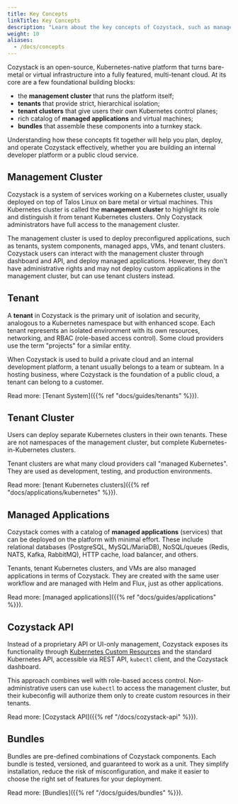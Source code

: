 ```yaml
---
title: Key Concepts
linkTitle: Key Concepts
description: "Learn about the key concepts of Cozystack, such as management cluster, tenants, and bundles."
weight: 10
aliases:
  - /docs/concepts
---
```


Cozystack is an open-source, Kubernetes-native platform that turns bare-metal or virtual infrastructure into a fully featured, multi-tenant cloud.
At its core are a few foundational building blocks:

- the **management cluster** that runs the platform itself;
- **tenants** that provide strict, hierarchical isolation;
- **tenant clusters** that give users their own Kubernetes control planes;
- rich catalog of **managed applications** and virtual machines;
- **bundles** that assemble these components into a turnkey stack.

Understanding how these concepts fit together will help you plan, deploy, and operate Cozystack effectively, 
whether you are building an internal developer platform or a public cloud service.

## Management Cluster

Cozystack is a system of services working on a Kubernetes cluster, usually deployed on top of Talos Linux on bare metal or virtual machines.
This Kubernetes cluster is called the **management cluster** to highlight its role and distinguish it from tenant Kubernetes clusters.
Only Cozystack administrators have full access to the management cluster.

The management cluster is used to deploy preconfigured applications, such as tenants, system components, managed apps, VMs, and tenant clusters.
Cozystack users can interact with the management cluster through dashboard and API, and deploy managed applications.
However, they don't have administrative rights and may not deploy custom applications in the management cluster, but can use tenant clusters instead.

## Tenant

A **tenant** in Cozystack is the primary unit of isolation and security, analogous to a Kubernetes namespace but with enhanced scope.
Each tenant represents an isolated environment with its own resources, networking, and RBAC (role-based access control).
Some cloud providers use the term "projects" for a similar entity.

When Cozystack is used to build a private cloud and an internal development platform, a tenant usually belongs to a team or subteam.
In a hosting business, where Cozystack is the foundation of a public cloud, a tenant can belong to a customer.

Read more: [Tenant System]({{% ref "docs/guides/tenants" %}}).

## Tenant Cluster

Users can deploy separate Kubernetes clusters in their own tenants.
These are not namespaces of the management cluster, but complete Kubernetes-in-Kubernetes clusters.

Tenant clusters are what many cloud providers call "managed Kubernetes".
They are used as development, testing, and production environments.

Read more: [tenant Kubernetes clusters]({{% ref "docs/applications/kubernetes" %}}).

## Managed Applications

Cozystack comes with a catalog of **managed applications** (services) that can be deployed on the platform with minimal effort.
These include relational databases (PostgreSQL, MySQL/MariaDB), NoSQL/queues (Redis, NATS, Kafka, RabbitMQ), HTTP cache, load balancer, and others.

Tenants, tenant Kubernetes clusters, and VMs are also managed applications in terms of Cozystack.
They are created with the same user workflow and are managed with Helm and Flux, just as other applications.

Read more: [managed applications]({{% ref "docs/guides/applications" %}}).

## Cozystack API

Instead of a proprietary API or UI-only management, Cozystack exposes its functionality through 
[Kubernetes Custom Resources](https://kubernetes.io/docs/concepts/extend-kubernetes/api-extension/custom-resources/) 
and the standard Kubernetes API, accessible via REST API, `kubectl` client, and the Cozystack dashboard.

This approach combines well with role-based access control.
Non-administrative users can use `kubectl` to access the management cluster, 
but their kubeconfig will authorize them only to create custom resources in their tenants.

Read more: [Cozystack API]({{% ref "/docs/cozystack-api" %}}).

## Bundles

Bundles are pre-defined combinations of Cozystack components.
Each bundle is tested, versioned, and guaranteed to work as a unit.
They simplify installation, reduce the risk of misconfiguration, and make it easier to choose the right set of features for your deployment.

Read more: [Bundles]({{% ref "/docs/guides/bundles" %}}).
